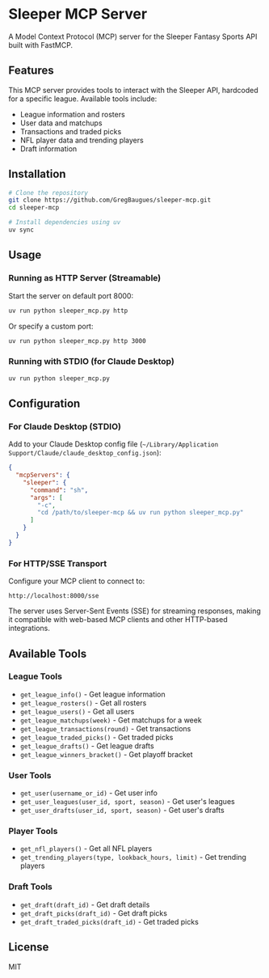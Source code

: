 # Sleeper MCP Server

A Model Context Protocol (MCP) server for the Sleeper Fantasy Sports API built with FastMCP.

## Features

This MCP server provides tools to interact with the Sleeper API, hardcoded for a specific league. Available tools include:

- League information and rosters
- User data and matchups  
- Transactions and traded picks
- NFL player data and trending players
- Draft information

## Installation

```bash
# Clone the repository
git clone https://github.com/GregBaugues/sleeper-mcp.git
cd sleeper-mcp

# Install dependencies using uv
uv sync
```

## Usage

### Running as HTTP Server (Streamable)

Start the server on default port 8000:
```bash
uv run python sleeper_mcp.py http
```

Or specify a custom port:
```bash
uv run python sleeper_mcp.py http 3000
```

### Running with STDIO (for Claude Desktop)

```bash
uv run python sleeper_mcp.py
```

## Configuration

### For Claude Desktop (STDIO)

Add to your Claude Desktop config file (`~/Library/Application Support/Claude/claude_desktop_config.json`):

```json
{
  "mcpServers": {
    "sleeper": {
      "command": "sh",
      "args": [
        "-c",
        "cd /path/to/sleeper-mcp && uv run python sleeper_mcp.py"
      ]
    }
  }
}
```

### For HTTP/SSE Transport

Configure your MCP client to connect to:
```
http://localhost:8000/sse
```

The server uses Server-Sent Events (SSE) for streaming responses, making it compatible with web-based MCP clients and other HTTP-based integrations.

## Available Tools

### League Tools
- `get_league_info()` - Get league information
- `get_league_rosters()` - Get all rosters
- `get_league_users()` - Get all users
- `get_league_matchups(week)` - Get matchups for a week
- `get_league_transactions(round)` - Get transactions
- `get_league_traded_picks()` - Get traded picks
- `get_league_drafts()` - Get league drafts
- `get_league_winners_bracket()` - Get playoff bracket

### User Tools
- `get_user(username_or_id)` - Get user info
- `get_user_leagues(user_id, sport, season)` - Get user's leagues
- `get_user_drafts(user_id, sport, season)` - Get user's drafts

### Player Tools
- `get_nfl_players()` - Get all NFL players
- `get_trending_players(type, lookback_hours, limit)` - Get trending players

### Draft Tools
- `get_draft(draft_id)` - Get draft details
- `get_draft_picks(draft_id)` - Get draft picks
- `get_draft_traded_picks(draft_id)` - Get traded picks

## License

MIT